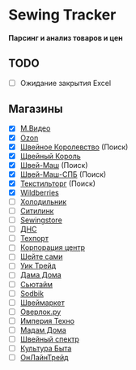 # Sewing Tracker

#### Парсинг и анализ товаров и цен

## TODO

- [ ] Ожидание закрытия Excel

## Магазины

- [x] [М.Видео](https://www.mvideo.ru/)
- [x] [Ozon](https://ozon.ru)
- [x] [Швейное Королевство](https://sewing-kingdom.ru/) (Поиск)
- [x] [Щвейный Король](http://sewingking.ru/)
- [x] [Швей-Маш](https://shvei-mash.ru/) (Поиск)
- [x] [Швей-Маш-СПБ](https://shveimash.spb.ru) (Поиск)
- [x] [Текстильторг](https://www.textiletorg.ru) (Поиск)
- [x] [Wildberries](https://wildberries.ru)
- [ ] [Холодильник](https://www.holodilnik.ru)
- [ ] [Ситилинк](https://www.citilink.ru)
- [ ] [Sewingstore](https://www.sewingstore.ru/)
- [ ] [ДНС](https://www.dns-shop.ru/)
- [ ] [Техпорт](https://www.techport.ru/)
- [ ] [Корпорация центр](https://kcentr.ru)
- [ ] [Шейте сами](https://www.veritaz.ru)
- [ ] [Уик Трейд](https://weektrade.ru/)
- [ ] [Дама Дома](https://damadoma.ru)
- [ ] [Сьютайм](https://sewtime.ru/)
- [ ] [Sodbik](https://www.sodbik.ru/)
- [ ] [Швеймаркет](https://www.redcost.ru)
- [ ] [Оверлок.ру](http://overlock.ru/)
- [ ] [Империя Техно](https://www.imperiatechno.ru/)
- [ ] [Мадам Дома](https://www.madamdoma.ru/)
- [ ] [Швейный спектр](https://swshop.ru/)
- [ ] [Культура Быта](https://moskva.kulturabt.ru/)
- [ ] [ОнЛайнТрейд](https://www.onlinetrade.ru)
